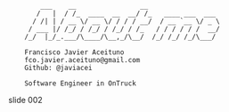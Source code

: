             ___    __                __
           /   |  / /_  ____  __  __/ /_   ____ ___  ___
          / /| | / __ \/ __ \/ / / / __/  / __ `__ \/ _ \
         / ___ |/ /_/ / /_/ / /_/ / /_   / / / / / /  __/
        /_/  |_/_.___/\____/\__,_/\__/  /_/ /_/ /_/\___/

        Francisco Javier Aceituno
        fco.javier.aceituno@gmail.com
        Github: @javiacei

        Software Engineer in OnTruck

















































































slide 002
